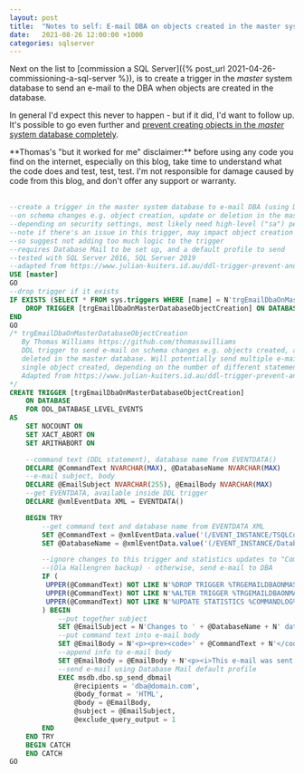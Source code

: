 ```yaml
---
layout: post
title:  "Notes to self: E-mail DBA on objects created in the master system database"
date:   2021-08-26 12:00:00 +1000
categories: sqlserver
---
```

Next on the list to [commission a SQL Server]({% post_url 2021-04-26-commissioning-a-sql-server %}), is to create a trigger in the _master_ system database to send an e-mail to the DBA when objects are created in the database.

In general I'd expect this never to happen - but if it did, I'd want to follow up. It's possible to go even further and [prevent creating objects in the _master_ system database completely](https://www.sqlservercentral.com/articles/block-user-objects-from-being-created-in-a-master-database).

<div markdown="1" class="note">
**Thomas's "but it worked for me" disclaimer:** before using any code you find on the internet, especially on this blog, take time to understand what the code does and test, test, test. I'm not responsible for damage caused by code from this blog, and don't offer any support or warranty.
</div>
<br/>

````sql
--create a trigger in the master system database to e-mail DBA (using Database Mail)
--on schema changes e.g. object creation, update or deletion in the master database
--depending on security settings, most likely need high-level ("sa") permission to create this trigger
--note if there's an issue in this trigger, may impact object creation in master database
--so suggest not adding too much logic to the trigger
--requires Database Mail to be set up, and a default profile to send
--tested with SQL Server 2016, SQL Server 2019
--adapted from https://www.julian-kuiters.id.au/ddl-trigger-prevent-and-notify-ddl-changes/
USE [master]
GO
--drop trigger if it exists
IF EXISTS (SELECT * FROM sys.triggers WHERE [name] = N'trgEmailDbaOnMasterDatabaseObjectCreation') BEGIN
    DROP TRIGGER [trgEmailDbaOnMasterDatabaseObjectCreation] ON DATABASE
END
GO
/* trgEmailDbaOnMasterDatabaseObjectCreation
   By Thomas Williams https://github.com/thomasswilliams
   DDL trigger to send e-mail on schema changes e.g. objects created, altered or
   deleted in the master database. Will potentially send multiple e-mails for a
   single object created, depending on the number of different statements executed.
   Adapted from https://www.julian-kuiters.id.au/ddl-trigger-prevent-and-notify-ddl-changes/
*/
CREATE TRIGGER [trgEmailDbaOnMasterDatabaseObjectCreation]
    ON DATABASE
    FOR DDL_DATABASE_LEVEL_EVENTS
AS
    SET NOCOUNT ON
    SET XACT_ABORT ON
    SET ARITHABORT ON

    --command text (DDL statement), database name from EVENTDATA()
    DECLARE @CommandText NVARCHAR(MAX), @DatabaseName NVARCHAR(MAX)
    --e-mail subject, body
    DECLARE @EmailSubject NVARCHAR(255), @EmailBody NVARCHAR(MAX)
    --get EVENTDATA, available inside DDL trigger
    DECLARE @xmlEventData XML = EVENTDATA()

    BEGIN TRY
        --get command text and database name from EVENTDATA XML
        SET @CommandText = @xmlEventData.value('(/EVENT_INSTANCE/TSQLCommand/CommandText)[1]', 'NVARCHAR(MAX)')
        SET @DatabaseName = @xmlEventData.value('(/EVENT_INSTANCE/DatabaseName)[1]', 'NVARCHAR(MAX)')

        --ignore changes to this trigger and statistics updates to "CommandLog"
        --(Ola Hallengren backup) - otherwise, send e-mail to DBA
        IF (
         UPPER(@CommandText) NOT LIKE N'%DROP TRIGGER %TRGEMAILDBAONMASTERDATABASEOBJECTCREATION%' AND
         UPPER(@CommandText) NOT LIKE N'%ALTER TRIGGER %TRGEMAILDBAONMASTERDATABASEOBJECTCREATION%' AND
         UPPER(@CommandText) NOT LIKE N'%UPDATE STATISTICS %COMMANDLOG%'
        ) BEGIN
            --put together subject
            SET @EmailSubject = N'Changes to ' + @DatabaseName + N' database on ' + @@SERVERNAME + N' by ' + SUSER_SNAME()
            --put command text into e-mail body
            SET @EmailBody = N'<p><pre><code>' + @CommandText + N'</code></pre></p>'
            --append info to e-mail body
            SET @EmailBody = @EmailBody + N'<p><i>This e-mail was sent from trigger &quot;trgEmailDbaOnMasterDatabaseObjectCreation&quot; by an automated process to &quot;dba@domain.com&quot;. Replies to this e-mail are not monitored.</i></p>'
            --send e-mail using Database Mail default profile
            EXEC msdb.dbo.sp_send_dbmail
                @recipients = 'dba@domain.com',
                @body_format = 'HTML',
                @body = @EmailBody,
                @subject = @EmailSubject,
                @exclude_query_output = 1
        END
    END TRY
    BEGIN CATCH
    END CATCH
GO
````